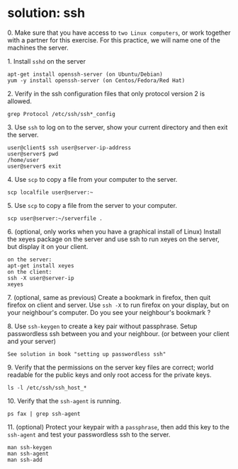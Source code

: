 # solution: ssh

0\. Make sure that you have access to `two Linux computers`, or work
together with a partner for this exercise. For this practice, we will
name one of the machines the server.

1\. Install `sshd` on the server

    apt-get install openssh-server (on Ubuntu/Debian)
    yum -y install openssh-server (on Centos/Fedora/Red Hat)

2\. Verify in the ssh configuration files that only protocol version 2
is allowed.

    grep Protocol /etc/ssh/ssh*_config

3\. Use `ssh` to log on to the server, show your current directory and
then exit the server.

    user@client$ ssh user@server-ip-address
    user@server$ pwd
    /home/user
    user@server$ exit

4\. Use `scp` to copy a file from your computer to the server.

    scp localfile user@server:~

5\. Use `scp` to copy a file from the server to your computer.

    scp user@server:~/serverfile .

6\. (optional, only works when you have a graphical install of Linux)
Install the xeyes package on the server and use ssh to run xeyes on the
server, but display it on your client.

    on the server:
    apt-get install xeyes
    on the client:
    ssh -X user@server-ip
    xeyes

7\. (optional, same as previous) Create a bookmark in firefox, then quit
firefox on client and server. Use `ssh -X` to run firefox on your
display, but on your neighbour\'s computer. Do you see your neighbour\'s
bookmark ?

8\. Use `ssh-keygen` to create a key pair without passphrase. Setup
passwordless ssh between you and your neighbour. (or between your client
and your server)

    See solution in book "setting up passwordless ssh"

9\. Verify that the permissions on the server key files are correct;
world readable for the public keys and only root access for the private
keys.

    ls -l /etc/ssh/ssh_host_*

10\. Verify that the `ssh-agent` is running.

    ps fax | grep ssh-agent

11\. (optional) Protect your keypair with a `passphrase`, then add this
key to the `ssh-agent` and test your passwordless ssh to the server.

    man ssh-keygen
    man ssh-agent
    man ssh-add

